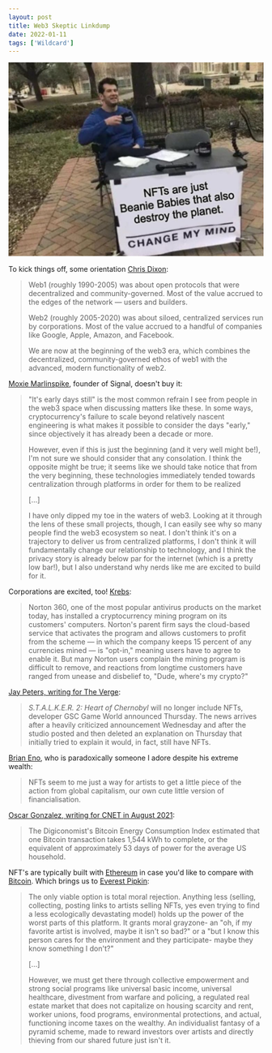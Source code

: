 ```yaml
---
layout: post
title: Web3 Skeptic Linkdump
date: 2022-01-11
tags: ['Wildcard']
---
```

![Change My Mind](/assets/images/change-my-mind.png)

To kick things off, some orientation [Chris Dixon](https://future.a16z.com/why-web3-matters/):

> Web1 (roughly 1990-2005) was about open protocols that were decentralized and community-governed. Most of the value accrued to the edges of the network — users and builders.
> 
> Web2 (roughly 2005-2020) was about siloed, centralized services run by<!--x--> corporations. Most of the value accrued to a handful of companies like Google, Apple, Amazon, and Facebook.
> 
> We are now at the beginning of the web3 era, which combines the decentralized, community-governed ethos of web1 with the advanced, modern functionality of web2.

[Moxie Marlinspike](https://moxie.org/2022/01/07/web3-first-impressions.html), founder of Signal, doesn't buy it:

> "It's early days still" is the most common refrain I see from people in the web3 space when discussing matters like these. In some ways, cryptocurrency's failure to scale beyond relatively nascent engineering is what makes it possible to consider the days "early," since objectively it has already been a decade or more.
> 
> However, even if this is just the beginning (and it very well might be!), I'm not sure we should consider that any consolation. I think the opposite might be true; it seems like we should take notice that from the very beginning, these technologies immediately tended towards centralization through platforms in order for them to be realized
>
> [...]
>
> I have only dipped my toe in the waters of web3. Looking at it through the lens of these small projects, though, I can easily see why so many people find the web3 ecosystem so neat. I don't think it's on a trajectory to deliver us from centralized platforms, I don't think it will fundamentally change our relationship to technology, and I think the privacy story is already below par for the internet (which is a pretty low bar!), but I also understand why nerds like me are excited to build for it.

Corporations are excited, too! [Krebs](https://krebsonsecurity.com/2022/01/norton-360-now-comes-with-a-cryptominer/):

> Norton 360, one of the most popular antivirus products on the market today, has installed a cryptocurrency mining program on its customers' computers. Norton's parent firm says the cloud-based service that activates the program and allows customers to profit from the scheme — in which the company keeps 15 percent of any currencies mined — is "opt-in," meaning users have to agree to enable it. But many Norton users complain the mining program is difficult to remove, and reactions from longtime customers have ranged from unease and disbelief to, "Dude, where's my crypto?"

[Jay Peters, writing for The Verge](https://www.theverge.com/2021/12/16/22840488/stalker-2-nft-metahuman-gsc-web3-canceled):

> *S.T.A.L.K.E.R. 2: Heart of Chernobyl* will no longer include NFTs, developer GSC Game World announced Thursday. The news arrives after a heavily criticized announcement Wednesday and after the studio posted and then deleted an explanation on Thursday that initially tried to explain it would, in fact, still have NFTs.

[Brian Eno](https://the-crypto-syllabus.com/brian-eno-on-nfts-and-automatism/), who is paradoxically someone I adore despite his extreme wealth:

> NFTs seem to me just a way for artists to get a little piece of the action from global capitalism, our own cute little version of financialisation.

[Oscar Gonzalez, writing for CNET in August 2021](https://www.cnet.com/personal-finance/crypto/heres-how-much-electricity-it-takes-to-mine-bitcoin-and-why-people-are-worried/):

> The Digiconomist's Bitcoin Energy Consumption Index estimated that one Bitcoin transaction takes 1,544 kWh to complete, or the equivalent of approximately 53 days of power for the average US household.

NFT's are typically built with [Ethereum](https://digiconomist.net/ethereum-energy-consumption) in case you'd like to compare with [Bitcoin](https://digiconomist.net/bitcoin-energy-consumption). Which brings us to [Everest Pipkin](https://everestpipkin.medium.com/but-the-environmental-issues-with-cryptoart-1128ef72e6a3):

> The only viable option is total moral rejection. Anything less (selling, collecting, posting links to artists selling NFTs, yes even trying to find a less ecologically devastating model) holds up the power of the worst parts of this platform. It grants moral grayzone- an "oh, if my favorite artist is involved, maybe it isn't so bad?" or a "but I know this person cares for the environment and they participate- maybe they know something I don't?"
>
> [...]
>
> However, we must get there through collective empowerment and strong social programs like universal basic income, universal healthcare, divestment from warfare and policing, a regulated real estate market that does not capitalize on housing scarcity and rent, worker unions, food programs, environmental protections, and actual, functioning income taxes on the wealthy. An individualist fantasy of a pyramid scheme, made to reward investors over artists and directly thieving from our shared future just isn't it.